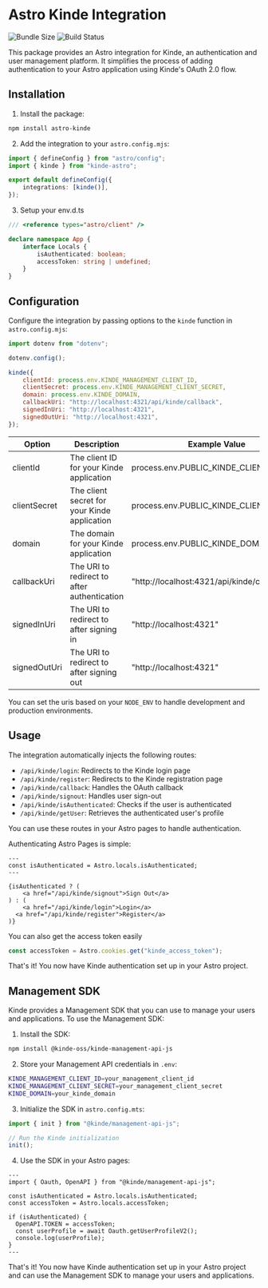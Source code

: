 # Astro Kinde Integration

![Bundle Size](https://img.shields.io/badge/bundle%20size-70KB-brightgreen)
![Build Status](https://img.shields.io/badge/build-passing-brightgreen)

This package provides an Astro integration for Kinde, an authentication and user management platform. It simplifies the process of adding authentication to your Astro application using Kinde's OAuth 2.0 flow.

## Installation

1. Install the package:

```bash
npm install astro-kinde
```

2. Add the integration to your `astro.config.mjs`:

```ts
import { defineConfig } from "astro/config";
import { kinde } from "kinde-astro";

export default defineConfig({
    integrations: [kinde()],
});
```

3. Setup your env.d.ts

```ts
/// <reference types="astro/client" />

declare namespace App {
    interface Locals {
        isAuthenticated: boolean;
        accessToken: string | undefined;
    }
}
```

## Configuration

Configure the integration by passing options to the `kinde` function in `astro.config.mjs`:

```js
import dotenv from "dotenv";

dotenv.config();

kinde({
    clientId: process.env.KINDE_MANAGEMENT_CLIENT_ID,
    clientSecret: process.env.KINDE_MANAGEMENT_CLIENT_SECRET,
    domain: process.env.KINDE_DOMAIN,
    callbackUri: "http://localhost:4321/api/kinde/callback",
    signedInUri: "http://localhost:4321",
    signedOutUri: "http://localhost:4321",
});
```

| Option       | Description                                  | Example Value                              |
| ------------ | -------------------------------------------- | ------------------------------------------ |
| clientId     | The client ID for your Kinde application     | process.env.PUBLIC_KINDE_CLIENT_ID         |
| clientSecret | The client secret for your Kinde application | process.env.PUBLIC_KINDE_CLIENT_SECRET     |
| domain       | The domain for your Kinde application        | process.env.PUBLIC_KINDE_DOMAIN            |
| callbackUri  | The URI to redirect to after authentication  | "http://localhost:4321/api/kinde/callback" |
| signedInUri  | The URI to redirect to after signing in      | "http://localhost:4321"                    |
| signedOutUri | The URI to redirect to after signing out     | "http://localhost:4321"                    |

You can set the uris based on your `NODE_ENV` to handle development and production environments.

## Usage

The integration automatically injects the following routes:

-   `/api/kinde/login`: Redirects to the Kinde login page
-   `/api/kinde/register`: Redirects to the Kinde registration page
-   `/api/kinde/callback`: Handles the OAuth callback
-   `/api/kinde/signout`: Handles user sign-out
-   `/api/kinde/isAuthenticated`: Checks if the user is authenticated
-   `/api/kinde/getUser`: Retrieves the authenticated user's profile

You can use these routes in your Astro pages to handle authentication.

Authenticating Astro Pages is simple:

```astro
---
const isAuthenticated = Astro.locals.isAuthenticated;
---

{isAuthenticated ? (
	<a href="/api/kinde/signout">Sign Out</a>
) : (
	<a href="/api/kinde/login">Login</a>
  <a href="/api/kinde/register">Register</a>
)}
```

You can also get the access token easily

```ts
const accessToken = Astro.cookies.get("kinde_access_token");
```

That's it! You now have Kinde authentication set up in your Astro project.

## Management SDK

Kinde provides a Management SDK that you can use to manage your users and applications.
To use the Management SDK:

1. Install the SDK:

```bash
npm install @kinde-oss/kinde-management-api-js
```

2. Store your Management API credentials in `.env`:

```bash
KINDE_MANAGEMENT_CLIENT_ID=your_management_client_id
KINDE_MANAGEMENT_CLIENT_SECRET=your_management_client_secret
KINDE_DOMAIN=your_kinde_domain
```

3. Initialize the SDK in `astro.config.mts`:

```ts
import { init } from "@kinde/management-api-js";

// Run the Kinde initialization
init();
```

4. Use the SDK in your Astro pages:

```astro
---
import { Oauth, OpenAPI } from "@kinde/management-api-js";

const isAuthenticated = Astro.locals.isAuthenticated;
const accessToken = Astro.locals.accessToken;

if (isAuthenticated) {
  OpenAPI.TOKEN = accessToken;
  const userProfile = await Oauth.getUserProfileV2();
  console.log(userProfile);
}
---
```

That's it! You now have Kinde authentication set up in your Astro project and can use the Management SDK to manage your users and applications.
